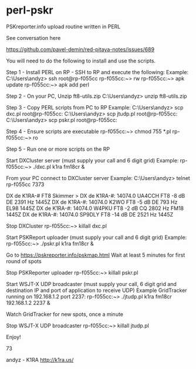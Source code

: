 # perl-pskr
PSKreporter.info upload routine written in PERL

See conversation here

https://github.com/pavel-demin/red-pitaya-notes/issues/689

You will need to do the following to install and use the scripts.

Step 1 - Install PERL on RP - SSH to RP and execute the following:
Example:
C:\Users\andyz> ssh root@rp-f055cc
rp-f055cc:~> rw
rp-f055cc:~> apk update
rp-f055cc:~> apk add perl

Step 2 - On your PC, Unzip ft8-utils.zip 
C:\Users\andyz> unzip ft8-utils.zip

Step 3 - Copy PERL scripts from PC to RP
Example:
C:\Users\andyz> scp dxc.pl root@rp-f055cc:
C:\Users\andyz> scp jtudp.pl root@rp-f055cc:
C:\Users\andyz> scp pskr.pl root@rp-f055cc:

Step 4 - Ensure scripts are executable
rp-f055cc:~> chmod 755 *.pl
rp-f055cc:~> ro

Step 5 - Run one or more scripts on the RP

Start DXCluster server (must supply your call and 6 digit grid)
Example:
rp-f055cc:~> ./dxc.pl k1ra fm18cr &

From your PC connect to DXCluster server
Example:
C:\Users\andyz> telnet rp-f055cc 7373

DX de K1RA-# FT8 Skimmer >
DX de K1RA-#:    14074.0  UA4CCH       FT8  -8 dB DE 2391 Hz          1445Z
DX de K1RA-#:    14074.0  K2WO         FT8  -5 dB DE  793 Hz EL98     1445Z
DX de K1RA-#:    14074.0  W4PKU        FT8  -2 dB CQ 2802 Hz FM18     1445Z
DX de K1RA-#:    14074.0  SP9DLY       FT8 -14 dB DE 2521 Hz          1445Z

Stop DXCluster
rp-f055cc:~> killall dxc.pl


Start PSKReport uploader  (must supply your call and 6 digit grid)
Example:
rp-f055cc:~> ./pskr.pl k1ra fm18cr &

Go to https://pskreporter.info/pskmap.html 
Wait at least 5 minutes for first round of spots

Stop PSKReporter uploader
rp-f055cc:~> killall pskr.pl


Start WSJT-X UDP broadcaster  (must supply your call, 6 digit grid and 
destination IP and port of application to receive UDP)
Example GridTracker running on 192.168.1.2 port 2237:
rp-f055cc:~> ./jtudp.pl k1ra fm18cr 192.168.1.2 2237 &

Watch GridTracker for new spots, once a minute

Stop WSJT-X UDP broadcaster
rp-f055cc:~> killall jtudp.pl


Enjoy!

73

andyz - K1RA
http://k1ra.us/
